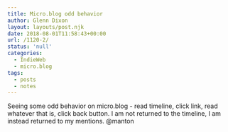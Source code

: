 ```yaml
---
title: Micro.blog odd behavior
author: Glenn Dixon
layout: layouts/post.njk
date: 2018-08-01T11:58:43+00:00
url: /1120-2/
status: 'null'
categories:
  - IndieWeb
  - micro.blog
tags:
  - posts
  - notes
---
```

Seeing some odd behavior on micro.blog - read timeline, click link, read whatever that is, click back button. I am not returned to the timeline, I am instead returned to my mentions. @manton